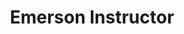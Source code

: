 ---
firstname: "Isha"
lastname: "Shah"
group: "member"
title: "Emerson Instructor"
pronouns: "she/her"
img: "ishah.jpg"
graduating_year: 2024
email: "ishashah146@gmail.com"
---